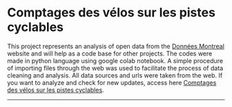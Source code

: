# Comptages des vélos sur les pistes cyclables

This project represents an analysis of open data from the [Données Montreal](https://donnees.montreal.ca/) website and will help as a code base for other projects. The codes were made in python language using google colab notebook.
A simple procedure of importing files through the web was used to facilitate the process of data cleaning and analysis. All data sources and urls were taken from the web. If you want to analyze and check for new updates, access here [Comptages des vélos sur les pistes cyclables](https://donnees.montreal.ca/ville-de-montreal/velos-comptage).

---

